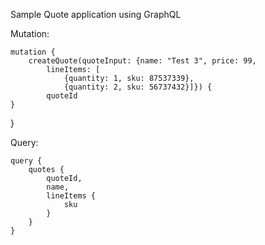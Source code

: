 Sample Quote application using GraphQL

Mutation:

    mutation {
        createQuote(quoteInput: {name: "Test 3", price: 99, 
            lineItems: [
                {quantity: 1, sku: 87537339}, 
                {quantity: 2, sku: 56737432}]}) {
            quoteId
    }
}

Query:

    query {
        quotes {
            quoteId,
            name,
            lineItems {
                sku
            }
        }
    }